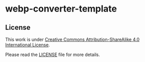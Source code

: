 # webp-converter-template


## License

This work is under [Creative Commons Attribution-ShareAlike 4.0 International License](http://creativecommons.org/licenses/by-sa/4.0/).

Please read the [LICENSE](LICENSE) file for more details.

